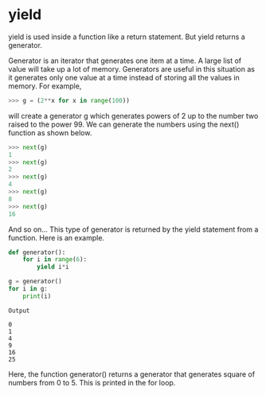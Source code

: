 # yield
yield is used inside a function like a return statement. But yield returns a generator.

Generator is an iterator that generates one item at a time. A large list of value will take up a lot of memory. Generators are useful in this situation as it generates only one value at a time instead of storing all the values in memory. For example,
```python
>>> g = (2**x for x in range(100))
```
will create a generator g which generates powers of 2 up to the number two raised to the power 99. We can generate the numbers using the next() function as shown below.
```python
>>> next(g)
1
>>> next(g)
2
>>> next(g)
4
>>> next(g)
8
>>> next(g)
16
```
And so on… This type of generator is returned by the yield statement from a function. Here is an example.
```python
def generator():
    for i in range(6):
        yield i*i

g = generator()
for i in g:
    print(i)
```
```
Output

0
1
4
9
16
25
```
Here, the function generator() returns a generator that generates square of numbers from 0 to 5. This is printed in the for loop.